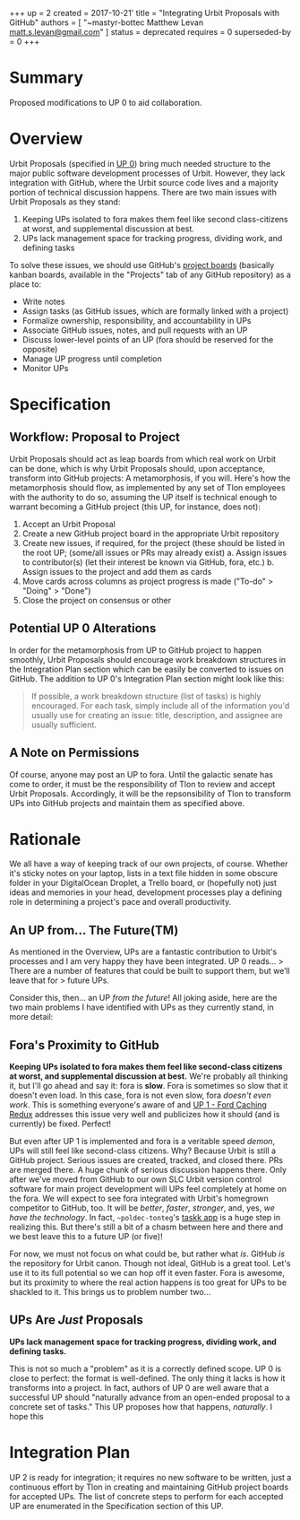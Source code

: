 +++
up = 2
created = 2017-10-21'
title = "Integrating Urbit Proposals with GitHub"
authors = [
  "~mastyr-bottec Matthew Levan <matt.s.levan@gmail.com>"
]
status = deprecated 
requires = 0
superseded-by = 0
+++

# Summary

Proposed modifications to UP 0 to aid collaboration.

# Overview

Urbit Proposals (specified in [UP 0](https://urbit.org/fora/posts/~2017.10.19..03.45.26..dbec~/)) bring much needed structure to the major public software development processes of Urbit. However, they lack integration with GitHub, where the Urbit source code lives and a majority portion of technical discussion happens. There are two main issues with Urbit Proposals as they stand: 

1. Keeping UPs isolated to fora makes them feel like second class-citizens at worst, and supplemental discussion at best.
2. UPs lack management space for tracking progress, dividing work, and defining tasks

To solve these issues, we should use GitHub's [project boards](https://help.github.com/articles/about-project-boards/) (basically kanban boards, available in the "Projects" tab of any GitHub repository) as a place to:

- Write notes
- Assign tasks (as GitHub issues, which are formally linked with a project)
- Formalize ownership, responsibility, and accountability in UPs
- Associate GitHub issues, notes, and pull requests with an UP
- Discuss lower-level points of an UP (fora should be reserved for the opposite)
- Manage UP progress until completion
- Monitor UPs

# Specification

## Workflow: Proposal to Project

Urbit Proposals should act as leap boards from which real work on Urbit can be done, which is why Urbit Proposals should, upon acceptance, transform into GitHub projects: A metamorphosis, if you will. Here's how the metamorphosis should flow, as implemented by any set of Tlon employees with the authority to do so, assuming the UP itself is technical enough to warrant becoming a GitHub project (this UP, for instance, does not): 
1. Accept an Urbit Proposal
2. Create a new GitHub project board in the appropriate Urbit repository
3. Create new issues, if required, for the project (these should be listed in the root UP; (some/all issues or PRs may already exist) 
   a. Assign issues to contributor(s) (let their interest be known via GitHub, fora, etc.)
   b. Assign issues to the project and add them as cards
4. Move cards across columns as project progress is made ("To-do" > "Doing" > "Done")
5. Close the project on consensus or other

## Potential UP 0 Alterations

In order for the metamorphosis from UP to GitHub project to happen smoothly, Urbit Proposals should encourage work breakdown structures in the Integration Plan section which can be easily be converted to issues on GitHub. The addition to UP 0's Integration Plan section might look like this: 

> If possible, a work breakdown structure (list of tasks) is highly encouraged. For each task, simply include all of the information you'd usually use for creating an issue: title, description, and assignee are usually sufficient.

## A Note on Permissions

Of course, anyone may post an UP to fora. Until the galactic senate has come to order, it must be the responsibility of Tlon to review and accept Urbit Proposals. Accordingly, it will be the repsonsibility of Tlon to transform UPs into GitHub projects and maintain them as specified above. 

# Rationale

We all have a way of keeping track of our own projects, of course. Whether it's sticky notes on your laptop, lists in a text file hidden in some obscure folder in your DigitalOcean Droplet, a Trello board, or (hopefully not) just ideas and memories in your head, development processes play a defining role in determining a project's pace and overall productivity. 

## An UP from... The Future(TM)

As mentioned in the Overview, UPs are a fantastic contribution to Urbit's processes and I am very happy they have been integrated. UP 0 reads... > There are a number of features that could be built to support them, but we’ll leave that for > future UPs. 

Consider this, then... an UP *from the future*! All joking aside, here are the two main problems I have identified with UPs as they currently stand, in more detail:

## Fora's Proximity to GitHub

**Keeping UPs isolated to fora makes them feel like second-class citizens at worst, and supplemental discussion at best.** 
We're probably all thinking it, but I'll go ahead and say it: fora is **slow**. Fora is sometimes so slow that it doesn't even load. In this case, fora is not even slow, fora *doesn't even work*. This is something everyone's aware of and [UP 1 - Ford Caching Redux](https://urbit.org/fora/posts/~2017.10.19..04.47.50..c107~/) addresses this issue very well and publicizes how it should (and is currently) be fixed. Perfect! 

But even after UP 1 is implemented and fora is a veritable speed *demon*, UPs will still feel like second-class citizens. Why? Because Urbit is still a GitHub project. Serious issues are created, tracked, and closed there. PRs are merged there. A huge chunk of serious discussion happens there. Only after we've moved from GitHub to our own SLC Urbit version control software for main project development will UPs feel completely at home on the fora. We will expect to see fora integrated with Urbit's homegrown competitor to GitHub, too. It will be *better*, *faster*, *stronger*, and, yes, *we have the technology*. In fact, `~poldec-tonteg`'s [taskk app](https://github.com/vvisigoth/taskk) is a huge step in realizing this. But there's still a bit of a chasm between here and there and we best leave this to a future UP (or five)!  

For now, we must not focus on what could be, but rather what *is*. GitHub *is* the repository for Urbit canon. Though not ideal, GitHub is a great tool. Let's use it to its full potential so we can hop off it even faster. Fora is awesome, but its proximity to where the real action happens is too great for UPs to be shackled to it. 
This brings us to problem number two...

## UPs Are *Just* Proposals
**UPs lack management space for tracking progress, dividing work, and defining tasks.**

This is not so much a "problem" as it is a correctly defined scope. UP 0 is close to perfect: the format is well-defined. The only thing it lacks is how it transforms into a project. In fact, authors of UP 0 are well aware that a successful UP should "naturally advance from an open-ended proposal to a concrete set of tasks." This UP proposes how that happens, *naturally*. I hope this 

# Integration Plan

UP 2 is ready for integration; it requires no new software to be written, just a continuous effort by Tlon in creating and maintaining GitHub project boards for accepted UPs. The list of concrete steps to perform for each accepted UP are enumerated in the Specification section of this UP. 